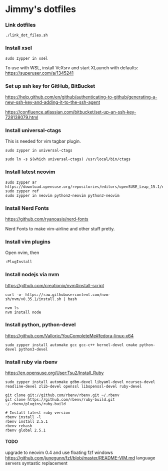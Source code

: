 # Jimmy's dotfiles

### Link dotfiles

```
./link_dot_files.sh
```

### Install xsel

```
sudo zypper in xsel
```
To use with WSL, install VcXsrv and start XLaunch with defaults: https://superuser.com/a/1345241

### Set up ssh key for GitHub, BitBucket

https://help.github.com/en/github/authenticating-to-github/generating-a-new-ssh-key-and-adding-it-to-the-ssh-agent

https://confluence.atlassian.com/bitbucket/set-up-an-ssh-key-728138079.html

### Install universal-ctags

This is needed for vim tagbar plugin.
```
sudo zypper in universal-ctags

sudo ln -s $(which universal-ctags) /usr/local/bin/ctags
```

### Install latest neovim

```
sudo zypper ar https://download.opensuse.org/repositories/editors/openSUSE_Leap_15.1/editors.repo
sudo zypper ref
sudo zypper in neovim python2-neovim python3-neovim
```

### Install Nerd Fonts

https://github.com/ryanoasis/nerd-fonts

Nerd Fonts to make vim-airline and other stuff pretty.

### Install vim plugins

Open nvim, then
```
:PlugInstall
```

### Install nodejs via nvm

https://github.com/creationix/nvm#install-script
```
curl -o- https://raw.githubusercontent.com/nvm-sh/nvm/v0.35.1/install.sh | bash

nvm ls
nvm install node
```

### Install python, python-devel

https://github.com/Valloric/YouCompleteMe#fedora-linux-x64
```
sudo zypper install automake gcc gcc-c++ kernel-devel cmake python-devel python3-devel
```

### Install ruby via rbenv

https://en.opensuse.org/User:Tsu2/Install_Ruby
```
sudo zypper install automake gdbm-devel libyaml-devel ncurses-devel readline-devel zlib-devel openssl libopenssl-devel ruby-devel

git clone git://github.com/rbenv/rbenv.git ~/.rbenv
git clone https://github.com/rbenv/ruby-build.git ~/.rbenv/plugins/ruby-build

# Install latest ruby version
rbenv install -l
rbenv install 2.5.1
rbenv rehash
rbenv global 2.5.1
```

#### TODO
upgrade to neovim 0.4 and use floating fzf windows
https://github.com/junegunn/fzf/blob/master/README-VIM.md
language servers
syntastic replacement
